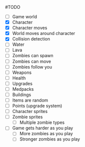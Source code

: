 #TODO
- [ ] Game world
- [x] Character
- [x] Character moves
- [x] World moves around character
- [x] Collision detection
- [ ] Water
- [ ] Lava
- [ ] Zombies can spawn
- [ ] Zombies can move
- [ ] Zombies follow you
- [ ] Weapons
- [ ] Health
- [ ] Upgrades
- [ ] Medpacks
- [ ] Buildings
- [ ] Items are random
- [ ] Points (upgrade system)
- [ ] Character sprites
- [ ] Zombie sprites
    - [ ] Multiple zombie types
- [ ] Game gets harder as you play
    - [ ] More zombies as you play
    - [ ] Stronger zombies as you play
